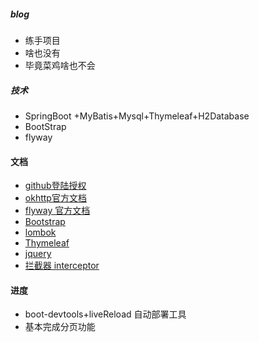 ##### blog
* 练手项目
* 啥也没有
* 毕竟菜鸡啥也不会

##### 技术
* SpringBoot +MyBatis+Mysql+Thymeleaf+H2Database
* BootStrap
* flyway 

#### 文档
* [github登陆授权](https://developer.github.com/apps/)
* [okhttp官方文档](https://square.github.io/okhttp/)
* [flyway 官方文档](https://flywaydb.org/)
* [Bootstrap](https://www.bootcss.com/)
* [lombok](https://projectlombok.org/)
* [Thymeleaf](https://www.thymeleaf.org/)
* [jquery](https://jquery.com/download/)
* [拦截器 interceptor](https://docs.spring.io/spring/docs/5.0.3.RELEASE/spring-framework-reference/web.html#mvc-handlermapping-interceptor)

#### 进度
* boot-devtools+liveReload 自动部署工具
* 基本完成分页功能